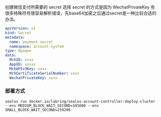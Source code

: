 
创建微信支付所需要的 secret
选择 secret 的方式是因为 WechatPrivateKey 有很多特殊符号很容易解析错误，先base64加密之后通过secret是一种比较合适的办法。

```yaml
apiVersion: v1
kind: Secret
metadata:
  name: payment-secret
  namespace: account-system
type: Opaque
data:
  MchID: xxxx
  AppID: xxxxx
  MchAPIv3Key: xxxx
  MchCertificateSerialNumber: xxxx
  WechatPrivateKey: xxxx
```


### 部署方式
```
sealos run docker.io/labring/sealos-account-controller:deploy-cluster --env MEDIUM_BLOCK_WAIT_SECOND=345600 --env SMALL_BLOCK_WAIT_SECOND=259200
```

